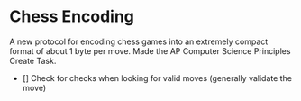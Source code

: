 # Chess Encoding

A new protocol for encoding chess games into an extremely compact format of about 1 byte per move. Made the AP Computer Science Principles Create Task.

- [] Check for checks when looking for valid moves (generally validate the move)
